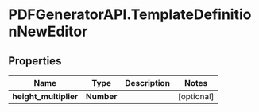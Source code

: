 # PDFGeneratorAPI.TemplateDefinitionNewEditor

## Properties

Name | Type | Description | Notes
------------ | ------------- | ------------- | -------------
**height_multiplier** | **Number** |  | [optional] 


